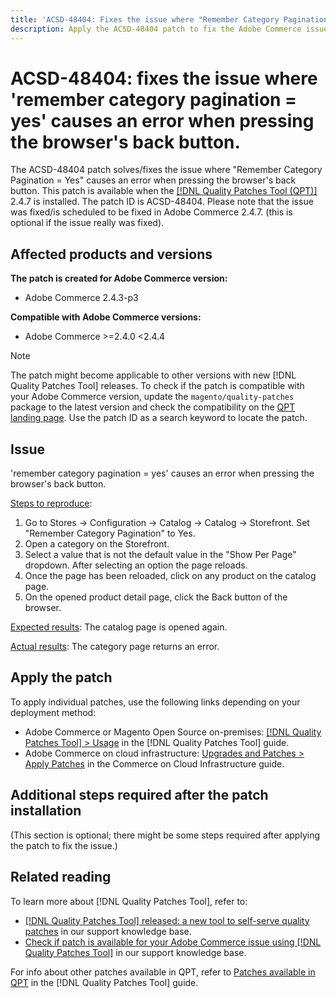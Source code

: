 ```yaml
---
title: 'ACSD-48404: Fixes the issue where "Remember Category Pagination = Yes" causes an error when pressing the browser's back button.'
description: Apply the ACSD-48404 patch to fix the Adobe Commerce issue where "Remember Category Pagination = Yes" causes an error when pressing the browser's back button.
---
```


# ACSD-48404: fixes the issue where 'remember category pagination = yes' causes an error when pressing the browser's back button.

The ACSD-48404 patch solves/fixes the issue where "Remember Category Pagination = Yes" causes an error when pressing the browser's back button. This patch is available when the [[!DNL Quality Patches Tool (QPT)]](/help/announcements/adobe-commerce-announcements/magento-quality-patches-released-new-tool-to-self-serve-quality-patches.md) 2.4.7 is installed. The patch ID is ACSD-48404. Please note that the issue was fixed/is scheduled to be fixed in Adobe Commerce 2.4.7. (this is optional if the issue really was fixed).

## Affected products and versions

**The patch is created for Adobe Commerce version:**
* Adobe Commerce 2.4.3-p3

**Compatible with Adobe Commerce versions:**
* Adobe Commerce >=2.4.0 <2.4.4

>[!NOTE]
>
>The patch might become applicable to other versions with new [!DNL Quality Patches Tool] releases. To check if the patch is compatible with your Adobe Commerce version, update the `magento/quality-patches` package to the latest version and check the compatibility on the [QPT landing page](https://experienceleague.adobe.com/tools/commerce-quality-patches/index.html). Use the patch ID as a search keyword to locate the patch.

## Issue

'remember category pagination = yes' causes an error when pressing the browser's back button.


<u>Steps to reproduce</u>:

1. Go to Stores -> Configuration -> Catalog -> Catalog -> Storefront. Set "Remember Category Pagination" to Yes.
1. Open a category on the Storefront.
1. Select a value that is not the default value in the "Show Per Page" dropdown. After selecting an option the page reloads.
1. Once the page has been reloaded, click on any product on the catalog page.
1. On the opened product detail page, click the Back button of the browser.

<u>Expected results</u>:
The catalog page is opened again.

<u>Actual results</u>:
The category page returns an error.

## Apply the patch

To apply individual patches, use the following links depending on your deployment method:

* Adobe Commerce or Magento Open Source on-premises: [[!DNL Quality Patches Tool] > Usage](https://experienceleague.adobe.com/docs/commerce-operations/tools/quality-patches-tool/usage.html) in the [!DNL Quality Patches Tool] guide.
* Adobe Commerce on cloud infrastructure: [Upgrades and Patches > Apply Patches](https://experienceleague.adobe.com/docs/commerce-cloud-service/user-guide/develop/upgrade/apply-patches.html) in the Commerce on Cloud Infrastructure guide.

## Additional steps required after the patch installation

(This section is optional; there might be some steps required after applying the patch to fix the issue.) 

## Related reading

To learn more about [!DNL Quality Patches Tool], refer to:

* [[!DNL Quality Patches Tool] released: a new tool to self-serve quality patches](/help/announcements/adobe-commerce-announcements/magento-quality-patches-released-new-tool-to-self-serve-quality-patches.md) in our support knowledge base.
* [Check if patch is available for your Adobe Commerce issue using [!DNL Quality Patches Tool]](/help/support-tools/patches-available-in-qpt-tool/check-patch-for-magento-issue-with-magento-quality-patches.md) in our support knowledge base.

For info about other patches available in QPT, refer to [Patches available in QPT](https://experienceleague.adobe.com/tools/commerce-quality-patches/index.html) in the [!DNL Quality Patches Tool] guide.